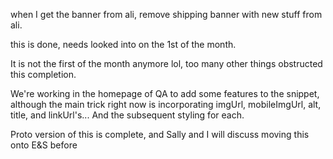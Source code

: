 when I get the banner from ali, remove shipping banner with new stuff from ali.


this is done, needs looked into on the 1st of the month.

It is not the first of the month anymore lol, too many other things obstructed this completion.

We're working in the homepage of QA to add some features to the snippet, although the main trick right now is incorporating imgUrl, mobileImgUrl, alt, title, and linkUrl's... And the subsequent styling for each.


Proto version of this is complete, and Sally and I will discuss moving this onto E&S before 